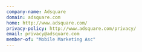 ```yaml
---
company-name: Adsquare
domain: adsquare.com
home: http://www.adsquare.com/
privacy-policy: http://www.adsquare.com/privacy/
email: privacy@adsquare.com
member-of: "Mobile Marketing Asc"
---
```




